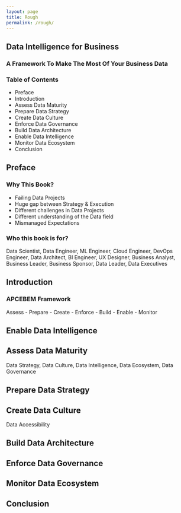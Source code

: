 ```yaml
---
layout: page
title: Rough
permalink: /rough/
---
```


## Data Intelligence for Business

### A Framework To Make The Most Of Your Business Data

### Table of Contents
 - Preface
 - Introduction
 - Assess Data Maturity
 - Prepare Data Strategy
 - Create Data Culture
 - Enforce Data Governance
 - Build Data Architecture
 - Enable Data Intelligence
 - Monitor Data Ecosystem
 - Conclusion
 
## Preface

### Why This Book?
 - Failing Data Projects
 - Huge gap between Strategy & Execution
 - Different challenges in Data Projects
 - Different understanding of the Data field
 - Mismanaged Expectations
 
 
### Who this book is for?
Data Scientist, Data Engineer, ML Engineer, Cloud Engineer, DevOps Engineer, Data Architect, BI Engineer, UX Designer, Business Analyst, Business Leader, Business Sponsor, Data Leader, Data Executives

## Introduction

### APCEBEM Framework
Assess - Prepare - Create - Enforce - Build - Enable - Monitor

## Enable Data Intelligence 

## Assess Data Maturity
Data Strategy, Data Culture, Data Intelligence, Data Ecosystem, Data Governance

## Prepare Data Strategy

## Create Data Culture
Data Accessibility

## Build Data Architecture

## Enforce Data Governance

## Monitor Data Ecosystem

## Conclusion
